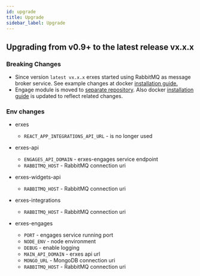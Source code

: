 ```yaml
---
id: upgrade
title: Upgrade
sidebar_label: Upgrade
---
```


## Upgrading from v0.9+ to the latest release vx.x.x

### Breaking Changes
- Since version `latest vx.x.x` erxes started using RabbitMQ as message broker service. See example changes at docker [installation guide.](docker)
- Engage module is moved to [separate repository](https://github.com/erxes/erxes-engages-email-sender). Also docker [installation guide](docker) is updated to reflect related changes.

### Env changes
- erxes
    - `REACT_APP_INTEGRATIONS_API_URL` - is no longer used

- erxes-api
    - `ENGAGES_API_DOMAIN` - erxes-engages service endpoint
    - `RABBITMQ_HOST` - RabbitMQ connection uri

- erxes-widgets-api
    - `RABBITMQ_HOST` - RabbitMQ connection uri

- erxes-integrations
    - `RABBITMQ_HOST` - RabbitMQ connection uri

- erxes-engages
    - `PORT` - engages service running port
    - `NODE_ENV` - node environment
    - `DEBUG` - enable logging
    - `MAIN_API_DOMAIN` - erxes api url
    - `MONGO_URL` - MongoDB connection uri
    - `RABBITMQ_HOST` - RabbitMQ connection uri
